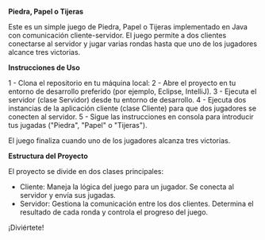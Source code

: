 **Piedra, Papel o Tijeras**

Este es un simple juego de Piedra, Papel o Tijeras implementado en Java con comunicación cliente-servidor. 
El juego permite a dos clientes conectarse al servidor y jugar varias rondas hasta que uno de los jugadores alcance tres victorias.

**Instrucciones de Uso**

1 - Clona el repositorio en tu máquina local:
2 - Abre el proyecto en tu entorno de desarrollo preferido (por ejemplo, Eclipse, IntelliJ).
3 - Ejecuta el servidor (clase Servidor) desde tu entorno de desarrollo.
4 - Ejecuta dos instancias de la aplicación cliente (clase Cliente) para que dos jugadores se conecten al servidor.
5 - Sigue las instrucciones en consola para introducir tus jugadas ("Piedra", "Papel" o "Tijeras").

El juego finaliza cuando uno de los jugadores alcanza tres victorias.

**Estructura del Proyecto**

El proyecto se divide en dos clases principales:
- Cliente: Maneja la lógica del juego para un jugador. Se conecta al servidor y envía sus jugadas.
- Servidor: Gestiona la comunicación entre los dos clientes. Determina el resultado de cada ronda y controla el progreso del juego.

¡Diviértete!
